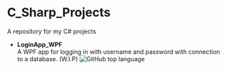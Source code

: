 # C_Sharp_Projects

A repository for my C# projects 

* **LoginApp_WPF**    
    A WPF app for logging in with username and password with connection to a database. (W.I.P)
    ![GitHub top language](https://img.shields.io/github/languages/top/TiberiusRC/C_Sharp_Projects?color=green&style=plastic)
